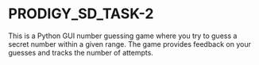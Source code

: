 # PRODIGY_SD_TASK-2
This is a Python GUI number guessing game where you try to guess a secret number within a given range.
The game provides feedback on your guesses and tracks the number of attempts.
